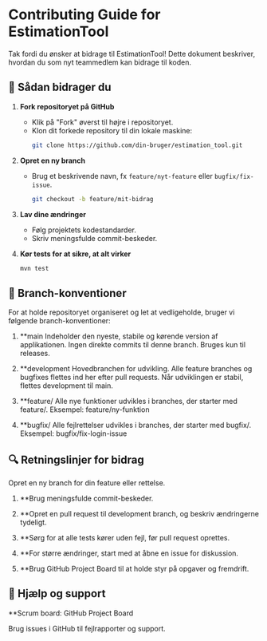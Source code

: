 # Contributing Guide for EstimationTool

Tak fordi du ønsker at bidrage til EstimationTool! Dette dokument beskriver, hvordan du som nyt teammedlem kan bidrage til koden.

## 📌 Sådan bidrager du

1. **Fork repositoryet på GitHub**
   - Klik på "Fork" øverst til højre i repositoryet.
   - Klon dit forkede repository til din lokale maskine:
     ```bash
     git clone https://github.com/din-bruger/estimation_tool.git
     ```

2. **Opret en ny branch**
   - Brug et beskrivende navn, fx `feature/nyt-feature` eller `bugfix/fix-issue`.
     ```bash
     git checkout -b feature/mit-bidrag
     ```

3. **Lav dine ændringer**
   - Følg projektets kodestandarder.
   - Skriv meningsfulde commit-beskeder.

4. **Kør tests for at sikre, at alt virker**
   ```bash
   mvn test

 ##  🌿 Branch-konventioner
For at holde repositoryet organiseret og let at vedligeholde, bruger vi følgende branch-konventioner:

1. **main
Indeholder den nyeste, stabile og kørende version af applikationen. Ingen direkte commits til denne branch. Bruges kun til releases.

2. **development
Hovedbranchen for udvikling. Alle feature branches og bugfixes flettes ind her efter pull requests. Når udviklingen er stabil, flettes development til main.

3. **feature/
Alle nye funktioner udvikles i branches, der starter med feature/.
Eksempel: feature/ny-funktion

4. **bugfix/
Alle fejlrettelser udvikles i branches, der starter med bugfix/.
Eksempel: bugfix/fix-login-issue

## 🔍 Retningslinjer for bidrag
Opret en ny branch for din feature eller rettelse.

1. **Brug meningsfulde commit-beskeder.

2. **Opret en pull request til development branch, og beskriv ændringerne tydeligt.

3. **Sørg for at alle tests kører uden fejl, før pull request oprettes.

4. **For større ændringer, start med at åbne en issue for diskussion.

5. **Brug GitHub Project Board til at holde styr på opgaver og fremdrift.

## 📘 Hjælp og support
**Scrum board: GitHub Project Board

Brug issues i GitHub til fejlrapporter og support.



